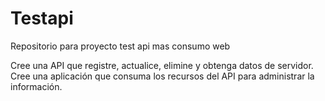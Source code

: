 # Testapi
Repositorio para proyecto test api mas consumo web

Cree una API que registre, actualice, elimine y obtenga datos de servidor. Cree una aplicación que consuma los recursos del API para administrar la información.
